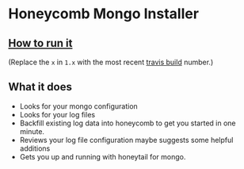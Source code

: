 # Honeycomb Mongo Installer

## [How to run it](https://honeycomb.io/docs/send-data/connectors/mongo/#automatic-installation)

(Replace the `x` in `1.x` with the most recent [travis build](https://travis-ci.org/honeycombio/mongo_installer) number.)

## What it does

* Looks for your mongo configuration
* Looks for your log files
* Backfill existing log data into honeycomb to get you started in one minute.
* Reviews your log file configuration maybe suggests some helpful additions
* Gets you up and running with honeytail for mongo.
